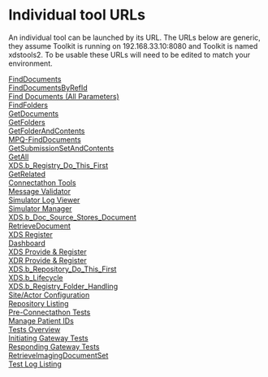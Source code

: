 # Individual tool URLs

An individual tool can be launched by its URL. The URLs below are generic, they assume Toolkit is running
on 192.168.33.10:8080 and Toolkit is named xdstools2.  To be usable these URLs will need to be edited to match 
your environment.


<a href="http://192.168.33.10:8080/xdstools2#Tool:FindDocs">FindDocuments</a><br />
<a href="http://192.168.33.10:8080/xdstools2#Tool:DocsByRefId">FindDocumentsByRefId</a><br />
<a href="http://192.168.33.10:8080/xdstools2#Tool:FindDocs">Find Documents (All Parameters)</a><br />
<a href="http://192.168.33.10:8080/xdstools2#Tool:FindFolders">FindFolders</a><br />
<a href="http://192.168.33.10:8080/xdstools2#Tool:GetDocs">GetDocuments</a><br />
<a href="http://192.168.33.10:8080/xdstools2#Tool:GetFolders">GetFolders</a><br />
<a href="http://192.168.33.10:8080/xdstools2#Tool:GetFolderContents">GetFolderAndContents</a><br />
<a href="http://192.168.33.10:8080/xdstools2#Tool:MPQ">MPQ-FindDocuments</a><br />
<a href="http://192.168.33.10:8080/xdstools2#Tool:GetSS">GetSubmissionSetAndContents</a><br />
<a href="http://192.168.33.10:8080/xdstools2#Tool:GetAll">GetAll</a><br />
<a href="http://192.168.33.10:8080/xdstools2#Tool:RegFirst">XDS.b_Registry_Do_This_First</a><br />
<a href="http://192.168.33.10:8080/xdstools2#Tool:GetRelated">GetRelated</a><br />
<a href="http://192.168.33.10:8080/xdstools2#Tool:CAT">Connectathon Tools</a><br />
<a href="http://192.168.33.10:8080/xdstools2#Tool:MsgVal">Message Validator</a><br />
<a href="http://192.168.33.10:8080/xdstools2#Tool:SimMsgs">Simulator Log Viewer</a><br />
<a href="http://192.168.33.10:8080/xdstools2#Tool:SimCntl">Simulator Manager</a><br />
<a href="http://192.168.33.10:8080/xdstools2#Tool:SrcStores">XDS.b_Doc_Source_Stores_Document</a><br />
<a href="http://192.168.33.10:8080/xdstools2#Tool:DocRet">RetrieveDocument</a><br />
<a href="http://192.168.33.10:8080/xdstools2#Tool:RegData">XDS Register</a><br />
<a href="http://192.168.33.10:8080/xdstools2#Tool:Dash">Dashboard</a><br />
<a href="http://192.168.33.10:8080/xdstools2#Tool:RepData">XDS Provide & Register</a><br />
<a href="http://192.168.33.10:8080/xdstools2#Tool:RecData">XDR Provide & Register</a><br />
<a href="http://192.168.33.10:8080/xdstools2#Tool:RepFirst">XDS.b_Repository_Do_This_First</a><br />
<a href="http://192.168.33.10:8080/xdstools2#Tool:RegLifeCycle">XDS.b_Lifecycle</a><br />
<a href="http://192.168.33.10:8080/xdstools2#Tool:Folder">XDS.b_Registry_Folder_Handling</a><br />
<a href="http://192.168.33.10:8080/xdstools2#Tool:FindDocs">Site/Actor Configuration</a><br />
<a href="http://192.168.33.10:8080/xdstools2#Tool:Repositories">Repository Listing</a><br />
<a href="http://192.168.33.10:8080/xdstools2#Tool:PreCAT">Pre-Connectathon Tests</a><br />
<a href="http://192.168.33.10:8080/xdstools2#Tool:PIDFav">Manage Patient IDs</a><br />
<a href="http://192.168.33.10:8080/xdstools2#Tool:TestsOver">Tests Overview</a><br />
<a href="http://192.168.33.10:8080/xdstools2#Tool:IGTests">Initiating Gateway Tests</a><br />
<a href="http://192.168.33.10:8080/xdstools2#Tool:RGTests">Responding Gateway Tests</a><br />
<a href="http://192.168.33.10:8080/xdstools2#Tool:RetIDS">RetrieveImagingDocumentSet</a><br />
<a href="http://192.168.33.10:8080/xdstools2#Tool:TestLog">Test Log Listing</a><br />
